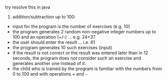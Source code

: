 try resolve this in java

1) addition/subtraction up to 100:
- input for the program is the number of exercises (e.g. 10)
- the program generates 2 random non-negative integer numbers up to 100 and
  an operation (+/-) ... e.g. 24+37
- the user should enter the result ... i.e. 61
- the program generates 10 such exercises (input)
- if the result is not correct or the result was entered later than in 12
  seconds, the program does not consider such an exercise and generates
  another one instead of it.
- the child who is trained by the program is familiar with the numbers from
  0 to 100 and with operations + and -